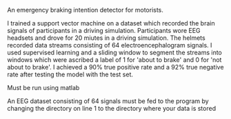 An emergency braking intention detector for motorists.

I trained a support vector machine on a dataset which recorded the brain signals of participants in a driving simulation. Participants wore EEG headsets and drove for 20 miutes in a driving simulation. The helmets recorded data streams consisting of 64 electroencephalogram signals. I used supervised learning and a sliding window to segment the streams into windows which were ascribed a label of 1 for 'about to brake' and 0 for 'not about to brake'. I achieved a 90% true positive rate and a 92% true negative rate after testing the model with the test set. 

Must be run using matlab

An EEG dataset consisting of 64 signals must be fed to the program by changing the directory on line 1 to the directory where your data is stored
